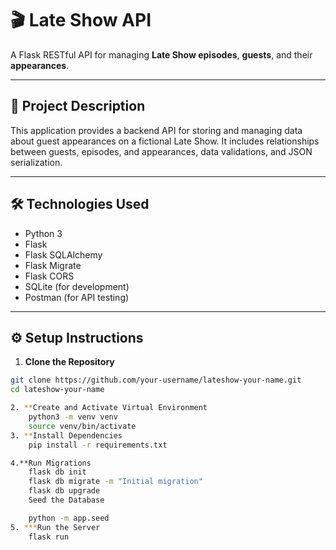 # 🎬 Late Show API

A Flask RESTful API for managing **Late Show episodes**, **guests**, and their **appearances**.

---

## 📌 Project Description

This application provides a backend API for storing and managing data about guest appearances on a fictional Late Show. It includes relationships between guests, episodes, and appearances, data validations, and JSON serialization.

---

## 🛠️ Technologies Used

- Python 3
- Flask
- Flask SQLAlchemy
- Flask Migrate
- Flask CORS
- SQLite (for development)
- Postman (for API testing)

---

## ⚙️ Setup Instructions

1. **Clone the Repository**

```bash
git clone https://github.com/your-username/lateshow-your-name.git
cd lateshow-your-name

2. **Create and Activate Virtual Environment
    python3 -m venv venv
    source venv/bin/activate
3. **Install Dependencies
    pip install -r requirements.txt

4.**Run Migrations
    flask db init
    flask db migrate -m "Initial migration"
    flask db upgrade
    Seed the Database

    python -m app.seed
5. ***Run the Server
    flask run
